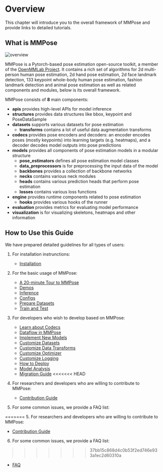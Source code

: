 # Overview

This chapter will introduce you to the overall framework of MMPose and provide links to detailed tutorials.

## What is MMPose

![overview](https://user-images.githubusercontent.com/13503330/191004511-508d3ec6-9ead-4c52-a522-4d9aa1f26027.png)

MMPose is a Pytorch-based pose estimation open-source toolkit, a member of the [OpenMMLab Project](https://github.com/open-mmlab). It contains a rich set of algorithms for 2d multi-person human pose estimation, 2d hand pose estimation, 2d face landmark detection, 133 keypoint whole-body human pose estimation, fashion landmark detection and animal pose estimation as well as related components and modules, below is its overall framework.

MMPose consists of **8** main components:

- **apis** provides high-level APIs for model inference
- **structures** provides data structures like bbox, keypoint and PoseDataSample
- **datasets** supports various datasets for pose estimation
  - **transforms** contains a lot of useful data augmentation transforms
- **codecs** provides pose encoders and decoders: an encoder encodes poses (mostly keypoints) into learning targets (e.g. heatmaps), and a decoder decodes model outputs into pose predictions
- **models** provides all components of pose estimation models in a modular structure
  - **pose_estimators** defines all pose estimation model classes
  - **data_preprocessors** is for preprocessing the input data of the model
  - **backbones** provides a collection of backbone networks
  - **necks** contains various neck modules
  - **heads** contains various prediction heads that perform pose estimation
  - **losses** contains various loss functions
- **engine** provides runtime components related to pose estimation
  - **hooks** provides various hooks of the runner
- **evaluation** provides metrics for evaluating model performance
- **visualization** is for visualizing skeletons, heatmaps and other information

## How to Use this Guide

We have prepared detailed guidelines for all types of users:

1. For installation instrunctions:

   - [Installation](./installation.md)

2. For the basic usage of MMPose:

   - [A 20-minute Tour to MMPose](./guide_to_framework.md)
   - [Demos](./demos.md)
   - [Inference](./user_guides/inference.md)
   - [Configs](./user_guides/configs.md)
   - [Prepare Datasets](./user_guides/prepare_datasets.md)
   - [Train and Test](./user_guides/train_and_test.md)

3. For developers who wish to develop based on MMPose:

   - [Learn about Codecs](./advanced_guides/codecs.md)
   - [Dataflow in MMPose](./advanced_guides/dataflow.md)
   - [Implement New Models](./advanced_guides/implement_new_models.md)
   - [Customize Datasets](./advanced_guides/customize_datasets.md)
   - [Customize Data Transforms](./advanced_guides/customize_transforms.md)
   - [Customize Optimizer](./advanced_guides/customize_optimizer.md)
   - [Customize Logging](./advanced_guides/customize_logging.md)
   - [How to Deploy](./advanced_guides/how_to_deploy.md)
   - [Model Analysis](./advanced_guides/model_analysis.md)
   - [Migration Guide](./migration.md)
<<<<<<< HEAD

4. For researchers and developers who are willing to contribute to MMPose:

   - [Contribution Guide](./contribution_guide.md)

5. For some common issues, we provide a FAQ list:

=======
5. For researchers and developers who are willing to contribute to MMPose:
   - [Contribution Guide](./contribution_guide.md)
6. For some common issues, we provide a FAQ list:
>>>>>>> 37bb15c868d4c0b53f2ed746e933a1ec2d60310a
   - [FAQ](./faq.md)
